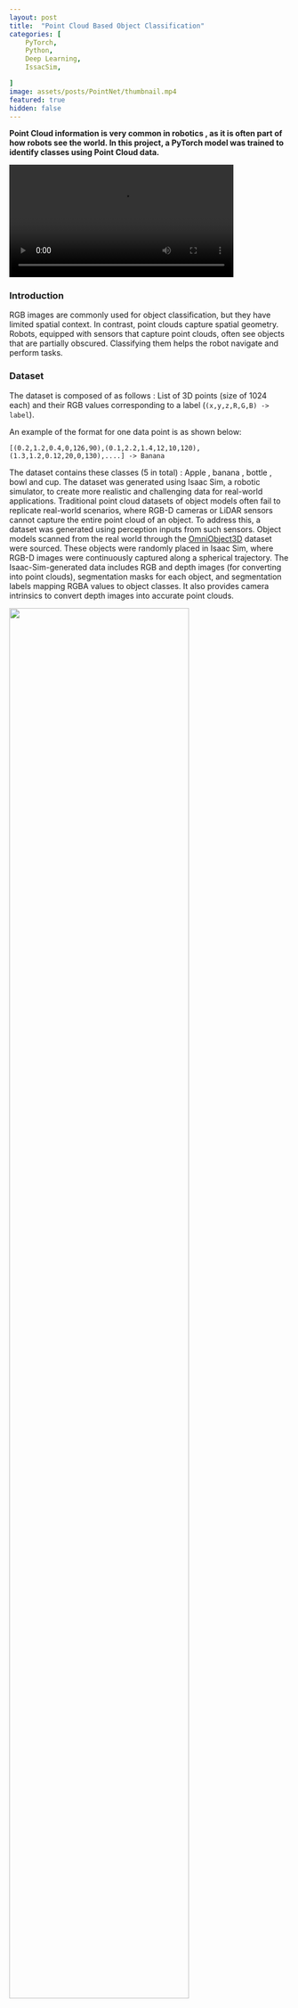 ```yaml
---
layout: post
title:  "Point Cloud Based Object Classification"
categories: [
    PyTorch,
    Python,
    Deep Learning,
    IssacSim,

]
image: assets/posts/PointNet/thumbnail.mp4
featured: true
hidden: false
---
```


**Point Cloud information is very common in robotics , as it is often part of how robots see the world. In this project, a PyTorch model was trained to identify classes using Point Cloud data.**

<video autoplay loop controls src="{{ site.baseurl }}/assets/posts/PointNet/thumbnail.mp4" width="80%"></video>

### Introduction

RGB images are commonly used for object classification, but they have limited spatial context. In contrast, point clouds capture spatial geometry. Robots, equipped with sensors that capture point clouds, often see objects that are partially obscured. Classifying them helps the robot navigate and perform tasks.

### Dataset

The dataset is composed of as follows : List of 3D points (size of 1024 each) and their RGB values corresponding to a label (`(x,y,z,R,G,B) -> label`).

An example of the format for one data point is as shown below:
```
[(0.2,1.2,0.4,0,126,90),(0.1,2.2,1.4,12,10,120),(1.3,1.2,0.12,20,0,130),....] -> Banana
```
The dataset contains these classes (5 in total) : Apple , banana , bottle , bowl and cup.
The dataset was generated using Isaac Sim, a robotic simulator, to create more realistic and challenging data for real-world applications. Traditional point cloud datasets of object models often fail to replicate real-world scenarios, where RGB-D cameras or LiDAR sensors cannot capture the entire point cloud of an object. To address this, a dataset was generated using perception inputs from such sensors.
Object models scanned from the real world through the [OmniObject3D](https://omniobject3d.github.io/) dataset were sourced. These objects were randomly placed in Isaac Sim, where RGB-D images were continuously captured along a spherical trajectory.
The Isaac-Sim-generated data includes RGB and depth images (for converting into point clouds), segmentation masks for each object, and segmentation labels mapping RGBA values to object classes. It also provides camera intrinsics to convert depth images into accurate point clouds.
                
<img src = "{{ site.baseurl }}/assets/posts/PointNet/dataset.png" width="80%">

*Top row: The image from IssacSim, Middle Row:  Depth Information, Bottom Row: Segmentation data*

### Network Structure

The network was built on top of the PointNet network architecture ([Qi, C.R. et al., 2016. PointNet: Deep Learning on Point Sets for 3D Classification and Segmentation](https://doi.org/10.48550/arXiv.1612.00593)), with added RGB data. The order of the points does not matter, as it the are pretty random, so some kind of a symmetric function is need (max pooling) and also the translation and rotation of an object should not matter so additional transformation layers were added (T-Net).

<img src = "{{ site.baseurl }}/assets/posts/PointNet/pointNetOriginal.png" width="80%">

*The original PointNet structure, as seen in Qi, [C.R. et al., 2016](https://doi.org/10.48550/arXiv.1612.00593)*

The canonical PointNet architecture is extended by incorporating RGB color channel information from the point cloud data. The additional 3 dimensions are processed through a 4-layer MLP, with max pooling applied to remove order bias. The resulting feature vector is then concatenated with the PointNet feature vector for classification.

<img src = "{{ site.baseurl }}/assets/posts/PointNet/PointNet.png" width="80%">

*The modified PointNet structure, adding the RGB values.*

### (Drumroll...) The Results

The model achieved 80% accuracy on the training set and 70% on the test set. Here is the learning curve:

<img src = "{{ site.baseurl }}/assets/posts/PointNet/train.png" width="80%">

*The Learning curves.*

### Comparison with other Methods (KNN)

Is this fancy neural network worth the hassle? Did we go way above our head? To test this, the network was put head to head against a more traditional method, which was chosen to be K nearest neighbors (KNN). KNN was practically useless , as it gave a accuracy of 27%, which is almost as good as just guessing (there are 5 classes).

### Acknowledgments

This was a group project, and was done with these dashing individuals:

Zhengyang Kris Weng and Zhengxiao Han.
